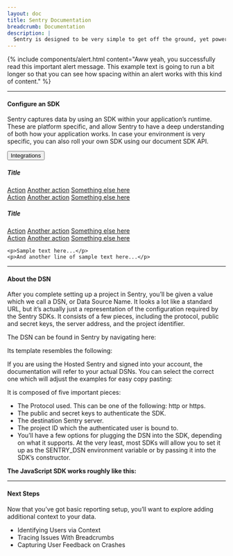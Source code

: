 ```yaml
---
layout: doc
title: Sentry Documentation
breadcrumb: Documentation
description: |
  Sentry is designed to be very simple to get off the ground, yet powerful to grow into. If you have never used Sentry before, this tutorial will help you with getting started.
---
```


{% include components/alert.html content="Aww yeah, you successfully read this important alert message. This example text is going to run a bit longer so that you can see how spacing within an alert works with this kind of content." %}

---

#### Configure an SDK

Sentry captures data by using an SDK within your application’s runtime. These are platform specific, and allow Sentry to have a deep understanding of both how your application works. In case your environment is very specific, you can also roll your own SDK using our document SDK API.

<div class="dropdown mb-2">
  <button class="btn btn-secondary btn-sm dropdown-toggle" type="button" id="dropdownMenuButton" data-toggle="dropdown" aria-haspopup="true" aria-expanded="false">
    Integrations
  </button>
  <div class="dropdown-menu px-2" aria-labelledby="dropdownMenuButton">
    <div class="row no-gutters pb-2">
      <h5 class="col-12 pl-1 pt-1">Title</h5>
      <div class="col-6 d-flex flex-column">
        <a class="dropdown-item" href="#">Action</a>
        <a class="dropdown-item" href="#">Another action</a>
        <a class="dropdown-item" href="#">Something else here</a>
      </div>
      <div class="col-6 d-flex flex-column">
        <a class="dropdown-item" href="#">Action</a>
        <a class="dropdown-item" href="#">Another action</a>
        <a class="dropdown-item" href="#">Something else here</a>
      </div>
    </div>
    <div class="row no-gutters">
      <h5 class="col-12 pl-1 pt-1">Title</h5>
      <div class="col-6 d-flex flex-column">
        <a class="dropdown-item" href="#">Action</a>
        <a class="dropdown-item" href="#">Another action</a>
        <a class="dropdown-item" href="#">Something else here</a>
      </div>
      <div class="col-6 d-flex flex-column">
        <a class="dropdown-item" href="#">Action</a>
        <a class="dropdown-item" href="#">Another action</a>
        <a class="dropdown-item" href="#">Something else here</a>
      </div>
    </div>
  </div>
</div>

<pre class="pre p-2 mb-5"><code>&lt;p&gt;Sample text here...&lt;/p&gt;
&lt;p&gt;And another line of sample text here...&lt;/p&gt;
</code></pre>

---

#### About the DSN

After you complete setting up a project in Sentry, you’ll be given a value which we call a DSN, or Data Source Name. It looks a lot like a standard URL, but it’s actually just a representation of the configuration required by the Sentry SDKs. It consists of a few pieces, including the protocol, public and secret keys, the server address, and the project identifier.

The DSN can be found in Sentry by navigating here:

Its template resembles the following:

If you are using the Hosted Sentry and signed into your account, the documentation will refer to your actual DSNs. You can select the correct one which will adjust the examples for easy copy pasting:

It is composed of five important pieces:

- The Protocol used. This can be one of the following: http or https.
- The public and secret keys to authenticate the SDK.
- The destination Sentry server.
- The project ID which the authenticated user is bound to.
- You’ll have a few options for plugging the DSN into the SDK, depending on what it 	supports. At the very least, most SDKs will allow you to set it up as the 	SENTRY_DSN environment variable or by passing it into the SDK’s constructor.


**The JavaScript SDK works roughly like this:**

---

#### Next Steps

Now that you’ve got basic reporting setup, you’ll want to explore adding additional context to your data.

- Identifying Users via Context
- Tracing Issues With Breadcrumbs
- Capturing User Feedback on Crashes
